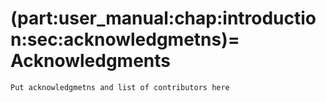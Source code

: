 (part:user_manual:chap:introduction:sec:acknowledgmetns)=
Acknowledgments
===============

```{todo}
Put acknowledgmetns and list of contributors here
```